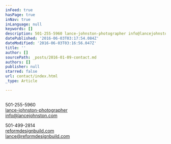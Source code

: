 ```yaml
---
inFeed: true
hasPage: true
inNav: true
inLanguage: null
keywords: []
description: 501-255-5960 lance-johnston-photographer info@lancejohnston.com
datePublished: '2016-06-03T03:17:54.084Z'
dateModified: '2016-06-03T03:16:56.047Z'
title: ''
author: []
sourcePath: _posts/2016-01-09-contact.md
authors: []
publisher: null
starred: false
url: contact/index.html
_type: Article

---
```

## 

## 

501-255-5960  
[lance-johnston-photographer][0]  
info@lancejohnston.com

501-499-2814  
[reformdesignbuild.com][1]  
lance@reformdesignbuild.com

## 

[0]: https://thegrid.ai/lance-johnston-photographer/
[1]: https://thegrid.ai/reform-design-build/